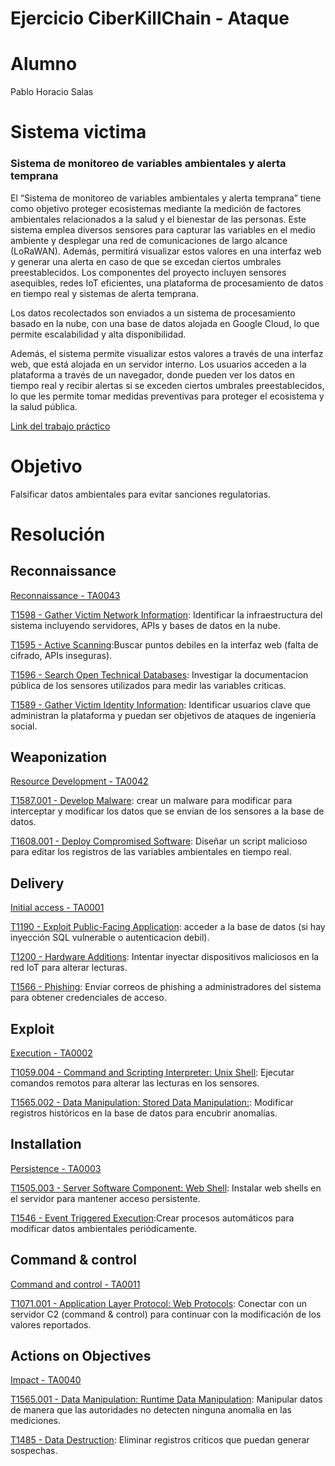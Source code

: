# Ejercicio CiberKillChain - Ataque
# Alumno
Pablo Horacio Salas
# Sistema victima 
### Sistema de monitoreo de variables ambientales y alerta temprana
El “Sistema de monitoreo de variables ambientales y alerta temprana” tiene como objetivo proteger ecosistemas mediante la medición de factores ambientales
relacionados a la salud y el bienestar de las personas. Este sistema emplea diversos sensores para capturar las variables en el medio ambiente
y desplegar una red de comunicaciones de largo alcance (LoRaWAN). Además, permitirá
visualizar estos valores en una interfaz web y generar una alerta en caso de que se excedan
ciertos umbrales preestablecidos. Los componentes del proyecto incluyen sensores asequibles,
redes IoT eficientes, una plataforma de procesamiento de datos en tiempo real y sistemas de
alerta temprana.

Los datos recolectados son enviados a un sistema de procesamiento basado en la nube, con una base de datos alojada en Google Cloud, lo que permite escalabilidad y alta disponibilidad.

Además, el sistema permite visualizar estos valores a través de una interfaz web, que está alojada en un servidor interno. Los usuarios acceden a la plataforma a través de un navegador, donde pueden ver los datos en tiempo real y recibir alertas si se exceden ciertos umbrales preestablecidos, lo que les permite tomar medidas preventivas para proteger el ecosistema y la salud pública.

[Link del trabajo práctico](https://drive.google.com/file/d/18wzF2KUW19Co_6zkKrUzV4OzF9rQ69Qz/view?usp=sharing)

# Objetivo
Falsificar datos ambientales para evitar sanciones regulatorias.

# Resolución

## Reconnaissance
[Reconnaissance - TA0043](https://attack.mitre.org/tactics/TA0043/)

[T1598 - Gather Victim Network Information](https://attack.mitre.org/techniques/T1598/):
Identificar la infraestructura del sistema incluyendo servidores, APIs y bases de datos en la nube.

[T1595 - Active Scanning](https://attack.mitre.org/techniques/T1595/):Buscar puntos debiles en la interfaz web (falta de cifrado, APIs inseguras).

[T1596 - Search Open Technical Databases](https://attack.mitre.org/techniques/T1596/): Investigar la documentacion pública de los sensores utilizados para medir las variables criticas.

[T1589 - Gather Victim Identity Information](https://attack.mitre.org/techniques/T1589/): 
Identificar usuarios clave que administran la plataforma y puedan ser objetivos de ataques de ingeniería social.

## Weaponization
[Resource Development - TA0042](https://attack.mitre.org/tactics/TA0042/)

[T1587.001 - Develop Malware](https://attack.mitre.org/techniques/T1587/001/): crear un malware para modificar para interceptar y modificar los datos que se envian de los sensores a la base de datos.

[T1608.001 - Deploy Compromised Software](https://attack.mitre.org/techniques/T1608/001/): Diseñar un script malicioso para editar los registros de las variables ambientales en tiempo real.

## Delivery
[Initial access - TA0001](https://attack.mitre.org/tactics/TA0001/)

[T1190 - Exploit Public-Facing Application](https://attack.mitre.org/techniques/T1190/): acceder a la base de datos (si hay inyección SQL vulnerable o autenticacion debil).

[T1200 - Hardware Additions](https://attack.mitre.org/techniques/T1200/): Intentar inyectar dispositivos maliciosos en la red IoT para alterar lecturas.

[T1566 - Phishing](https://attack.mitre.org/techniques/T1566/): Enviar correos de phishing a administradores del sistema para obtener credenciales de acceso.

## Exploit
[Execution - TA0002](https://attack.mitre.org/tactics/TA0002/)

[T1059.004 - Command and Scripting Interpreter: Unix Shell](https://attack.mitre.org/techniques/T1059/004/): Ejecutar comandos remotos para alterar las lecturas en los sensores.

[T1565.002 - Data Manipulation: Stored Data Manipulation:](https://attack.mitre.org/techniques/T1565/002/): Modificar registros históricos en la base de datos para encubrir anomalías.

    
## Installation 
[Persistence - TA0003](https://attack.mitre.org/tactics/TA0003/)

[T1505.003 - Server Software Component: Web Shell](https://attack.mitre.org/techniques/T1505/003/): Instalar web shells en el servidor para mantener acceso persistente.

[T1546 - Event Triggered Execution](https://attack.mitre.org/techniques/T1546/):Crear procesos automáticos para modificar datos ambientales periódicamente.

    
## Command & control
[Command and control - TA0011](https://attack.mitre.org/tactics/TA0011/)

[T1071.001 - Application Layer Protocol: Web Protocols](https://attack.mitre.org/techniques/T1071/): Conectar con un servidor C2 (command & control) para continuar con la modificación de los valores reportados.

## Actions on Objectives
[Impact - TA0040](https://attack.mitre.org/tactics/TA0040/)

[T1565.001 - Data Manipulation: Runtime Data Manipulation](https://attack.mitre.org/techniques/T1565/001/): Manipular datos de manera que las autoridades no detecten ninguna anomalia en las mediciones.

[T1485 - Data Destruction](https://attack.mitre.org/techniques/T1485/): Eliminar registros críticos que puedan generar sospechas.
    
